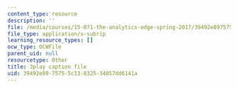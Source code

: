 ```yaml
---
content_type: resource
description: ''
file: /media/courses/15-071-the-analytics-edge-spring-2017/39492e8975755c13832534057dd6141a_ag4Qe2uheP0.vtt
file_type: application/x-subrip
learning_resource_types: []
ocw_type: OCWFile
parent_uid: null
resourcetype: Other
title: 3play caption file
uid: 39492e89-7575-5c13-8325-34057dd6141a
---
```

